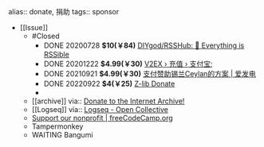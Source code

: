 alias:: donate, 捐助
tags:: sponsor

- [[Issue]]
  - #Closed
    - DONE 20200728 **$10(￥84)** [DIYgod/RSSHub: 🍰 Everything is RSSible](https://github.com/DIYgod/RSSHub)
    - DONE 20201222 **$4.99(￥30)** [V2EX › 充值 › 支付宝](https://www.v2ex.com/balance/add/alipay);
    - DONE 20210921 **$4.99(￥30)** [支付赞助锡兰Ceylan的方案 | 爱发电](https://afdian.net/order/create?plan_id=1d93303233cc11eb9d4a52540025c377&product_type=0)
    - DONE 20220922 **$4(￥25)** [Z-lib Donate](https://en.id1lib.org/howtodonate.php?signAll=1&ts=1618)
    -
  - [[archive]] 
    via:: [Donate to the Internet Archive!](https://archive.org/donate/)
  - [[Logseq]]
    via:: [Logseq - Open Collective](https://opencollective.com/logseq)
  - [Support our nonprofit | freeCodeCamp.org](https://www.freecodecamp.org/donate/)
  - Tampermonkey
  - WAITING Bangumi